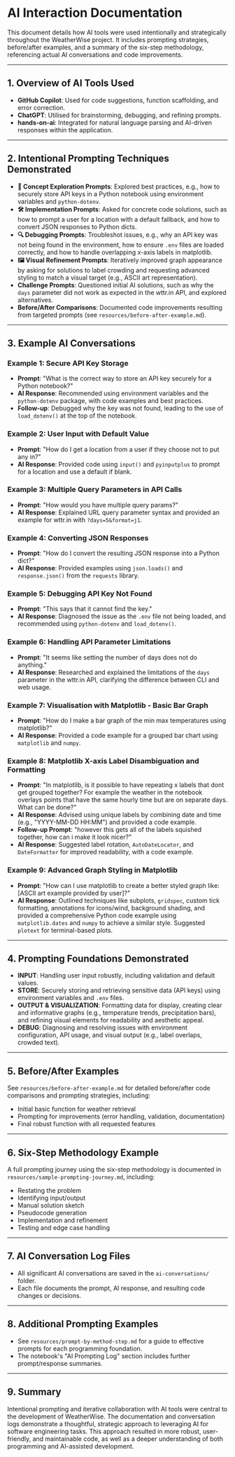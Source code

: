 # AI Interaction Documentation

This document details how AI tools were used intentionally and strategically throughout the WeatherWise project. It includes prompting strategies, before/after examples, and a summary of the six-step methodology, referencing actual AI conversations and code improvements.

---

## 1. Overview of AI Tools Used

- **GitHub Copilot**: Used for code suggestions, function scaffolding, and error correction.
- **ChatGPT**: Utilised for brainstorming, debugging, and refining prompts.
- **hands-on-ai**: Integrated for natural language parsing and AI-driven responses within the application.

---

## 2. Intentional Prompting Techniques Demonstrated

- **🎯 Concept Exploration Prompts**: Explored best practices, e.g., how to securely store API keys in a Python notebook using environment variables and `python-dotenv`.
- **🛠️ Implementation Prompts**: Asked for concrete code solutions, such as how to prompt a user for a location with a default fallback, and how to convert JSON responses to Python dicts.
- **🔍 Debugging Prompts**: Troubleshot issues, e.g., why an API key was not being found in the environment, how to ensure `.env` files are loaded correctly, and how to handle overlapping x-axis labels in matplotlib.
- **🖼️ Visual Refinement Prompts**: Iteratively improved graph appearance by asking for solutions to label crowding and requesting advanced styling to match a visual target (e.g., ASCII art representation).
- **Challenge Prompts**: Questioned initial AI solutions, such as why the `days` parameter did not work as expected in the wttr.in API, and explored alternatives.
- **Before/After Comparisons**: Documented code improvements resulting from targeted prompts (see `resources/before-after-example.md`).

---

## 3. Example AI Conversations

### Example 1: Secure API Key Storage
- **Prompt**: "What is the correct way to store an API key securely for a Python notebook?"
- **AI Response**: Recommended using environment variables and the `python-dotenv` package, with code examples and best practices.
- **Follow-up**: Debugged why the key was not found, leading to the use of `load_dotenv()` at the top of the notebook.

### Example 2: User Input with Default Value
- **Prompt**: "How do I get a location from a user if they choose not to put any in?"
- **AI Response**: Provided code using `input()` and `pyinputplus` to prompt for a location and use a default if blank.

### Example 3: Multiple Query Parameters in API Calls
- **Prompt**: "How would you have multiple query params?"
- **AI Response**: Explained URL query parameter syntax and provided an example for wttr.in with `?days=5&format=j1`.

### Example 4: Converting JSON Responses
- **Prompt**: "How do I convert the resulting JSON response into a Python dict?"
- **AI Response**: Provided examples using `json.loads()` and `response.json()` from the `requests` library.

### Example 5: Debugging API Key Not Found
- **Prompt**: "This says that it cannot find the key."
- **AI Response**: Diagnosed the issue as the `.env` file not being loaded, and recommended using `python-dotenv` and `load_dotenv()`.

### Example 6: Handling API Parameter Limitations
- **Prompt**: "It seems like setting the number of days does not do anything."
- **AI Response**: Researched and explained the limitations of the `days` parameter in the wttr.in API, clarifying the difference between CLI and web usage.

### Example 7: Visualisation with Matplotlib - Basic Bar Graph
- **Prompt**: "How do I make a bar graph of the min max temperatures using matplotlib?"
- **AI Response**: Provided a code example for a grouped bar chart using `matplotlib` and `numpy`.

### Example 8: Matplotlib X-axis Label Disambiguation and Formatting
- **Prompt**: "In matplotlib, is it possible to have repeating x labels that dont get grouped together? For example the weather in the notebook overlays points that have the same hourly time but are on separate days. What can be done?"
- **AI Response**: Advised using unique labels by combining date and time (e.g., "YYYY-MM-DD HH:MM") and provided a code example.
- **Follow-up Prompt**: "however this gets all of the labels squished together, how can i make it look nicer?"
- **AI Response**: Suggested label rotation, `AutoDateLocator`, and `DateFormatter` for improved readability, with a code example.

### Example 9: Advanced Graph Styling in Matplotlib
- **Prompt**: "How can I use matplotlib to create a better styled graph like: [ASCII art example provided by user]?"
- **AI Response**: Outlined techniques like subplots, `gridspec`, custom tick formatting, annotations for icons/wind, background shading, and provided a comprehensive Python code example using `matplotlib.dates` and `numpy` to achieve a similar style. Suggested `plotext` for terminal-based plots.

---

## 4. Prompting Foundations Demonstrated

- **INPUT**: Handling user input robustly, including validation and default values.
- **STORE**: Securely storing and retrieving sensitive data (API keys) using environment variables and `.env` files.
- **OUTPUT & VISUALIZATION**: Formatting data for display, creating clear and informative graphs (e.g., temperature trends, precipitation bars), and refining visual elements for readability and aesthetic appeal.
- **DEBUG**: Diagnosing and resolving issues with environment configuration, API usage, and visual output (e.g., label overlaps, crowded text).

---

## 5. Before/After Examples

See `resources/before-after-example.md` for detailed before/after code comparisons and prompting strategies, including:
- Initial basic function for weather retrieval
- Prompting for improvements (error handling, validation, documentation)
- Final robust function with all requested features

---

## 6. Six-Step Methodology Example

A full prompting journey using the six-step methodology is documented in `resources/sample-prompting-journey.md`, including:
- Restating the problem
- Identifying input/output
- Manual solution sketch
- Pseudocode generation
- Implementation and refinement
- Testing and edge case handling

---

## 7. AI Conversation Log Files

- All significant AI conversations are saved in the `ai-conversations/` folder.
- Each file documents the prompt, AI response, and resulting code changes or decisions.

---

## 8. Additional Prompting Examples

- See `resources/prompt-by-method-step.md` for a guide to effective prompts for each programming foundation.
- The notebook's "AI Prompting Log" section includes further prompt/response summaries.

---

## 9. Summary

Intentional prompting and iterative collaboration with AI tools were central to the development of WeatherWise. The documentation and conversation logs demonstrate a thoughtful, strategic approach to leveraging AI for software engineering tasks. This approach resulted in more robust, user-friendly, and maintainable code, as well as a deeper understanding of both programming and AI-assisted development.

